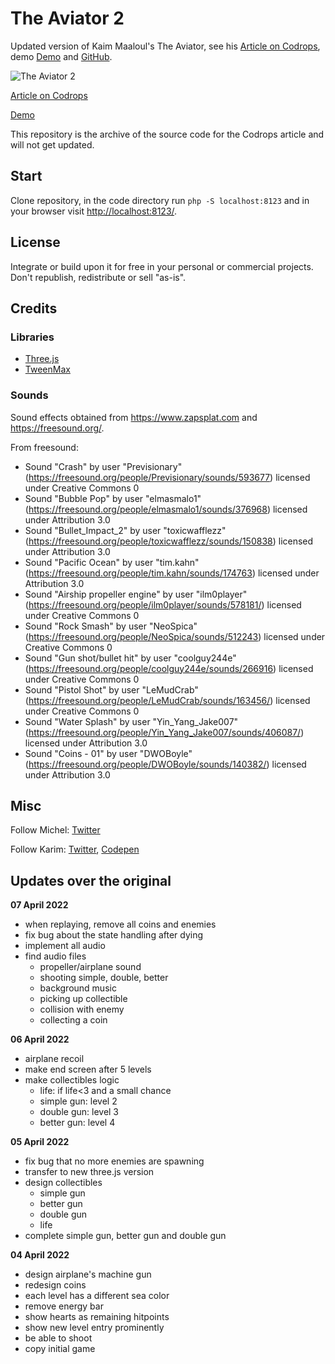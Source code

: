 # The Aviator 2

Updated version of Kaim Maaloul's The Aviator, see his [Article on Codrops](http://tympanus.net/codrops/?p=26501), demo [Demo](http://tympanus.net/Tutorials/TheAviator/) and [GitHub](https://github.com/yakudoo/TheAviator).

![The Aviator 2](https://tympanus.net/codrops/wp-content/uploads/2022/04/Aviator2_featured.jpg)

[Article on Codrops](https://tympanus.net/codrops/?p=63296)

[Demo](https://tympanus.net/Tutorials/TheAviator2/)

This repository is the archive of the source code for the Codrops article and will not get updated.

## Start

Clone repository, in the code directory run `php -S localhost:8123` and in your browser visit [http://localhost:8123/](http://localhost:8123/).


## License

Integrate or build upon it for free in your personal or commercial projects. Don't republish, redistribute or sell "as-is". 



## Credits

### Libraries

- [Three.js](http://threejs.org/)
- [TweenMax](http://greensock.com)


### Sounds

Sound effects obtained from https://www.zapsplat.com and https://freesound.org/.

From freesound:

 - Sound "Crash" by user "Previsionary" (https://freesound.org/people/Previsionary/sounds/593677) licensed under Creative Commons 0
 - Sound "Bubble Pop" by user "elmasmalo1" (https://freesound.org/people/elmasmalo1/sounds/376968) licensed under Attribution 3.0
 - Sound "Bullet_Impact_2" by user "toxicwafflezz" (https://freesound.org/people/toxicwafflezz/sounds/150838) licensed under Attribution 3.0
 - Sound "Pacific Ocean" by user "tim.kahn" (https://freesound.org/people/tim.kahn/sounds/174763) licensed under Attribution 3.0
 - Sound "Airship propeller engine" by user "ilm0player" (https://freesound.org/people/ilm0player/sounds/578181/) licensed under Creative Commons 0
 - Sound "Rock Smash" by user "NeoSpica" (https://freesound.org/people/NeoSpica/sounds/512243) licensed under Creative Commons 0
 - Sound "Gun shot/bullet hit" by user "coolguy244e" (https://freesound.org/people/coolguy244e/sounds/266916) licensed under Creative Commons 0
 - Sound "Pistol Shot" by user "LeMudCrab" (https://freesound.org/people/LeMudCrab/sounds/163456/) licensed under Creative Commons 0
 - Sound "Water Splash" by user "Yin_Yang_Jake007" (https://freesound.org/people/Yin_Yang_Jake007/sounds/406087/) licensed under Attribution 3.0
 - Sound "Coins - 01" by user "DWOBoyle" (https://freesound.org/people/DWOBoyle/sounds/140382/) licensed under Attribution 3.0


## Misc

Follow Michel: [Twitter](https://twitter.com/MichelOliverH)

Follow Karim: [Twitter](https://twitter.com/yakudoo), [Codepen](http://codepen.io/Yakudoo/)


## Updates over the original

**07 April 2022**
 - when replaying, remove all coins and enemies
 - fix bug about the state handling after dying
 - implement all audio
 - find audio files
      - propeller/airplane sound
      - shooting simple, double, better
      - background music
      - picking up collectible
      - collision with enemy
      - collecting a coin

**06 April 2022**
 - airplane recoil
 - make end screen after 5 levels
 - make collectibles logic
      - life: if life<3 and a small chance
      - simple gun: level 2
      - double gun: level 3
      - better gun: level 4

**05 April 2022**
 - fix bug that no more enemies are spawning
 - transfer to new three.js version
 - design collectibles
      - simple gun
      - better gun
      - double gun
      - life
 - complete simple gun, better gun and double gun

**04 April 2022**
 - design airplane's machine gun
 - redesign coins
 - each level has a different sea color
 - remove energy bar
 - show hearts as remaining hitpoints
 - show new level entry prominently
 - be able to shoot
 - copy initial game